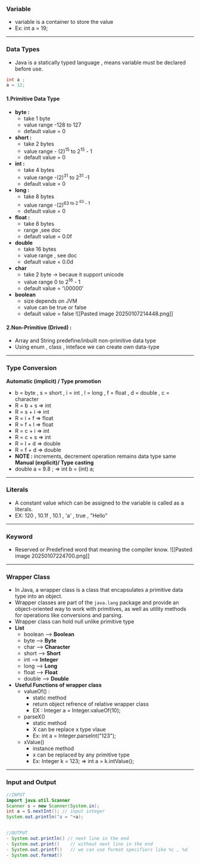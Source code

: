 ### **Variable**
- variable is a container to store the value
- Ex: int a = 19;
---
### **Data Types**
- Java is a statically typed language , means variable must be declared before use.
 ```java 
int a ;
a = 12;
```
#### 1.Primitive Data Type
- **byte :** 
	- take 1 byte
	- value range -128 to 127
	- default value = 0 
- **short :** 
	-  take 2 bytes
	- value range - (2)<sup>15</sup> to 2<sup>15</sup> - 1 
	- default value = 0 
- **int :** 
	- take 4 bytes 
	- value range -(2)<sup>31</sup> to 2<sup>31</sup> -1 
	- default value = 0 
- **long :**
	- take 8 bytes
	- value range -(2)<sup>63</sub> to 2 <sup>63</sup> - 1
	- default value = 0 
- **float :**
	- take 8 bytes
	- range ,see doc
	- default value =  0.0f
- **double** 
	- take 16 bytes
	- value range , see doc
	- default value = 0.0d
- **char**
	- take 2 byte -> becaue it support unicode
	- value range 0 to 2<sup>16</sup> - 1 
	- default value = '\00000'
- **boolean**
	- size depends on JVM
	- value can be true or false
	- default value = false 
 ![[Pasted image 20250107214448.png]]
#### 2.Non-Primitive (Drived) :
- Array and String predefine/inbuilt non-primitive data type 
- Using  enum , class , inteface we can create  own data-type
---
### **Type Conversion**
**Automatic (implicit) / Type promotion** 
- b = byte , s = short , i = int , l = long , f = float , d = double , c = character
- R = b + s => int 
- R = s + i  => int 
- R = i + f  => float
- R = f + l  => float
- R = c + i  => int
- R = c + s => int 
- R = l + d  => double
- R = f + d => double
- **NOTE  :** increments, decrement operation remains data type same
**Manual (explicit)/ Type casting**
- double a = 9.8 ; =>  int b = (int) a;
---
### **Literals**
- A constant value which can be assigned to the variable is called as a literals.
- EX: 120 , 10.1f  , 10.1 , 'a'  , true , "Hello"
---
### **Keyword**
- Reserved or Predefined word that meaning the compiler know.
![[Pasted image 20250107224700.png]]
---
### **Wrapper Class**
- In Java, a wrapper class is a class that encapsulates a primitive data type into an object.
- Wrapper classes are part of the `java.lang` package and provide an object-oriented way to work with primitives, as well as utility methods for operations like conversions and parsing.
- Wrapper class can hold null unlike primitive type
- **List** 
	- boolean --> **Boolean**
	- byte       --> **Byte**
	- char       --> **Character**
	- short      --> **Short** 
	- int          --> **Integer**
	- long       --> **Long**
	- float       --> **Float**
	- double   --> **Double**
- **Useful Functions of wrapper class**
	- valueOf() : 
		- static method
		- return object refrence of relative wrapper class
		- EX : Integer a = Integer.valueOf(10);
	- parseX()
		- static method 
		- X can be replace x type vlaue
		- Ex: int a = Integer.parseInt("123");
	- xValue()
		- instance method
		- x can be replaced by any primitive type
		- Ex:  Integer k = 123; => int a = k.intValue();
---
### **Input and Output**
```java
//INPUT
import java.util.Scanner
Scanner s = new Scanner(System.in);
int a = S.nextInt(); // input integer
System.out.println("a = "+a);


//OUTPUT
- System.out.println() // next line in the end
- System.out.print()    // without next line in the end
- System.out.printf()   // we can use format specifiers like %c , %d
- System.out.format()
